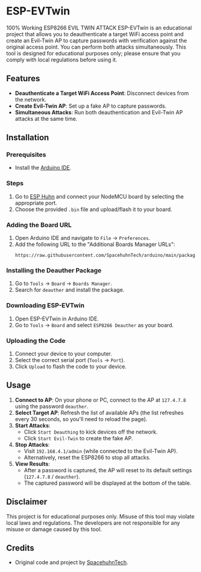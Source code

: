 # ESP-EVTwin
100% Working ESP8266 EVIL TWIN ATTACK
ESP-EVTwin is an educational project that allows you to deauthenticate a target WiFi access point and create an Evil-Twin AP to capture passwords with verification against the original access point. You can perform both attacks simultaneously. This tool is designed for educational purposes only; please ensure that you comply with local regulations before using it.

## Features

- **Deauthenticate a Target WiFi Access Point**: Disconnect devices from the network.
- **Create Evil-Twin AP**: Set up a fake AP to capture passwords.
- **Simultaneous Attacks**: Run both deauthentication and Evil-Twin AP attacks at the same time.

## Installation

### Prerequisites

- Install the [Arduino IDE](https://www.arduino.cc/en/software).

### Steps

1. Go to [ESP Huhn](https://esp.huhn.me/) and connect your NodeMCU board by selecting the appropriate port.
2. Choose the provided `.bin` file and upload/flash it to your board.

### Adding the Board URL

1. Open Arduino IDE and navigate to `File` -> `Preferences`.
2. Add the following URL to the "Additional Boards Manager URLs":  
   ```
   https://raw.githubusercontent.com/SpacehuhnTech/arduino/main/package_spacehuhn_index.json
   ```

### Installing the Deauther Package

1. Go to `Tools` -> `Board` -> `Boards Manager`.
2. Search for `deauther` and install the package.

### Downloading ESP-EVTwin

1. Open ESP-EVTwin in Arduino IDE.
2. Go to `Tools` -> `Board` and select `ESP8266 Deauther` as your board.

### Uploading the Code

1. Connect your device to your computer.
2. Select the correct serial port (`Tools` -> `Port`).
3. Click `Upload` to flash the code to your device.

## Usage

1. **Connect to AP**: On your phone or PC, connect to the AP at `127.4.7.8` using the password `deauther`.
2. **Select Target AP**: Refresh the list of available APs (the list refreshes every 30 seconds, so you'll need to reload the page).
3. **Start Attacks**: 
   - Click `Start Deauthing` to kick devices off the network.
   - Click `Start Evil-Twin` to create the fake AP.
4. **Stop Attacks**: 
   - Visit `192.168.4.1/admin` (while connected to the Evil-Twin AP).
   - Alternatively, reset the ESP8266 to stop all attacks.
5. **View Results**: 
   - After a password is captured, the AP will reset to its default settings (`127.4.7.8` / `deauther`).
   - The captured password will be displayed at the bottom of the table.

## Disclaimer

This project is for educational purposes only. Misuse of this tool may violate local laws and regulations. The developers are not responsible for any misuse or damage caused by this tool.

## Credits

- Original code and project by [SpacehuhnTech](https://github.com/SpacehuhnTech/esp8266_deauther).
